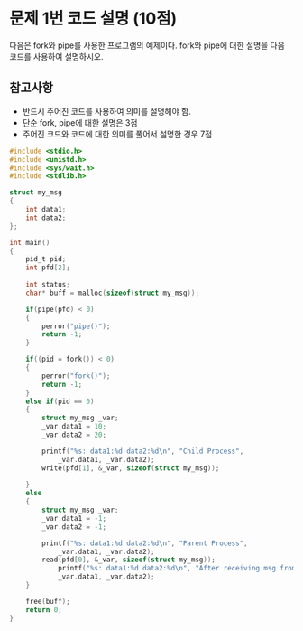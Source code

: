 # 문제 1번 코드 설명 (10점)
다음은 fork와 pipe를 사용한 프로그램의 예제이다. 
fork와 pipe에 대한 설명을 다음 코드를 사용하여 설명하시오. 

## 참고사항
- 반드시 주어진 코드를 사용하여 의미를 설명해야 함. 
- 단순 fork, pipe에 대한 설명은 3점
- 주어진 코드와 코드에 대한 의미를 풀어서 설명한 경우 7점


```C
#include <stdio.h>
#include <unistd.h>
#include <sys/wait.h>
#include <stdlib.h>

struct my_msg
{
	int data1;
	int data2;
};

int main()
{
	pid_t pid;
	int pfd[2];
	
	int status;
	char* buff = malloc(sizeof(struct my_msg));

	if(pipe(pfd) < 0)
	{
		perror("pipe()");
		return -1;
	}

	if((pid = fork()) < 0)
	{
		perror("fork()");
		return -1;
	}
	else if(pid == 0)
	{
		struct my_msg _var;
		_var.data1 = 10;
		_var.data2 = 20;

		printf("%s: data1:%d data2:%d\n", "Child Process", 
			_var.data1, _var.data2);
		write(pfd[1], &_var, sizeof(struct my_msg));
		
	}
	else
	{
		struct my_msg _var;
		_var.data1 = -1;
		_var.data2 = -1;

		printf("%s: data1:%d data2:%d\n", "Parent Process", 
			_var.data1, _var.data2);
		read(pfd[0], &_var, sizeof(struct my_msg));
			printf("%s: data1:%d data2:%d\n", "After receiving msg from Child Process", 
			_var.data1, _var.data2);
	}

	free(buff);
	return 0;
}
```
